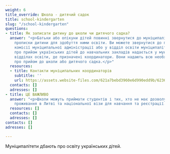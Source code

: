 ```yaml
---
weight: 6
title_override: Школа - дитячий садок
title: school-kindergarten
slug: "/school-kindergarten"
questions:
- title: Як записати дитину до школи чи дитячого садка?
  answer: "<p>Батьки або опікуни дітей повинні звернутися до муніципалітету за місцем
    прописки дитини для здобуття ними освіти. Ви можете звернутися до приймальної
    комісії муніципальної адміністрації або у відділ освіти муніципалітету. Інформація
    про прийом українських дітей до навчальних закладів надається у муніципальних
    відділах освіти, де призначені координатори. Вони надають всю необхідну інформацію
    про прийом до школи або дитячого садка.</p>"
  resources:
  - title: Контакти муніципальних координаторів
    subtitle: ''
    url: https://assets.website-files.com/621a7bebd3960e6d990edd9b/62363df436eb487863ce62ce_Kontaktai_koordinatoriai_S%CC%8CMSM_UA.docx
  contacts: []
  adresses: []
- title: ЦЕ ВАЖЛИВО
  answer: "<p>Школи можуть приймати студентів і тих, хто не має дозволу на тимчасове
    проживання в Литві та національної візи для навчання та реєстрації.</p>"
  resources: []
  contacts: []
  adresses: []
contacts: []
adresses: []

---
```

Муніципалітети дбають про освіту українських дітей.